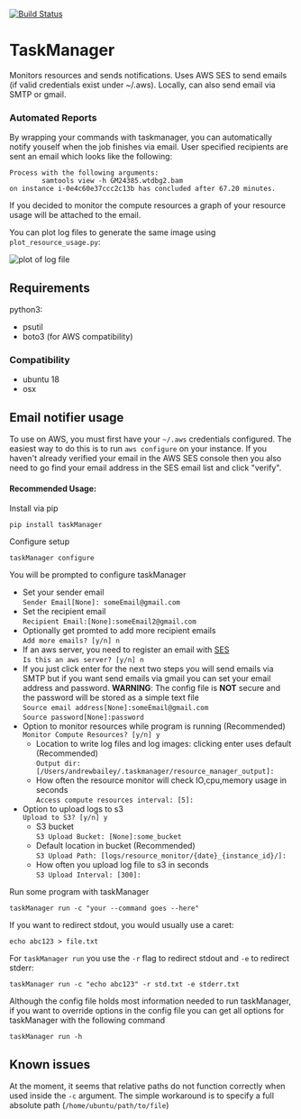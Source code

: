 [![Build Status](https://travis-ci.org/rlorigro/TaskManager.svg?branch=master)](https://github.com/rlorigro/TaskManager)

# TaskManager
Monitors resources and sends notifications. Uses AWS SES to send emails (if valid credentials exist under ~/.aws). Locally, can also send email via SMTP or gmail.

### Automated Reports

By wrapping your commands with taskmanager, you can automatically notify youself when the job finishes via email. User specified recipients are sent an email which looks like the following:

```
Process with the following arguments:
        samtools view -h GM24385.wtdbg2.bam
on instance i-0e4c60e37ccc2c13b has concluded after 67.20 minutes.
```
If you decided to monitor the compute resources a graph of your resource usage will be attached to the email.

You can plot log files to generate the same image using `plot_resource_usage.py`:

![plot of log file](https://github.com/rlorigro/TaskManager/raw/master/log_2019_2_11_17_33_19_458174.png)

## Requirements
python3:
  - psutil
  - boto3 (for AWS compatibility)
 
### Compatibility
- ubuntu 18
- osx

## Email notifier usage

To use on AWS, you must first have your `~/.aws` credentials configured. The easiest way to do this is to run `aws configure` on your instance. If you haven't already verified your email in the AWS SES console then you also need to go find your email address in the SES email list and click "verify".

#### Recommended Usage:
Install via pip   

```pip install taskManager```

Configure setup

```taskManager configure```

You will be prompted to configure taskManager  
* Set your sender email  
`Sender Email[None]: someEmail@gmail.com` 
* Set the recipient email  
`Recipient Email:[None]:someEmail2@gmail.com` 
* Optionally get promted to add more recipient emails  
`Add more emails? [y/n] n`
* If an aws server, you need to register an email with [SES](https://aws.amazon.com/ses/)  
`Is this an aws server? [y/n] n`
* If you just click enter for the next two steps you will send emails via SMTP but if you want send emails via gmail you 
can set your email address and password. __WARNING__: The config file is __NOT__ secure and the password will be stored as a simple text file  
`Source email address[None]:someEmail@gmail.com`  
`Source password[None]:password`  
* Option to monitor resources while program is running (Recommended)  
`Monitor Compute Resources? [y/n] y`  
    * Location to write log files and log images: clicking enter uses default (Recommended)  
`Output dir: [/Users/andrewbailey/.taskmanager/resource_manager_output]:`  
    * How often the resource monitor will check IO,cpu,memory usage in seconds  
`Access compute resources interval: [5]:` 
* Option to upload logs to s3  
`Upload to S3? [y/n] y` 
    * S3 bucket  
`S3 Upload Bucket: [None]:some_bucket`
    * Default location in bucket (Recommended)  
`S3 Upload Path: [logs/resource_monitor/{date}_{instance_id}/]:` 
    * How often you upload log file to s3 in seconds  
`S3 Upload Interval: [300]:`   



Run some program with taskManager

```taskManager run -c "your --command goes --here"```


If you want to redirect stdout, you would usually use a caret:

```
echo abc123 > file.txt
```

For `taskManager run` you use the `-r` flag to redirect stdout and `-e` to redirect stderr:

```
taskManager run -c "echo abc123" -r std.txt -e stderr.txt
```

Although the config file holds most information needed to run taskManager, if you want to override options in the config file you can get all options for taskManager with the following command

```taskManager run -h```



## Known issues

At the moment, it seems that relative paths do not function correctly when used inside the `-c` argument. The simple workaround is to specify a full absolute path (`/home/ubuntu/path/to/file`)


